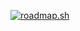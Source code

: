 [![roadmap.sh](https://roadmap.sh/card/tall/66f1feefc45e253cb0e6271d?variant=dark)](https://roadmap.sh)

